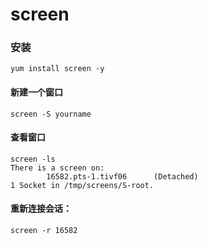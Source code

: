 # screen

### 安装
```
yum install screen -y
```

#### 新建一个窗口
```
screen -S yourname
```

#### 查看窗口
```
screen -ls
There is a screen on:
        16582.pts-1.tivf06      (Detached)
1 Socket in /tmp/screens/S-root.
```

#### 重新连接会话：
```
screen -r 16582
```